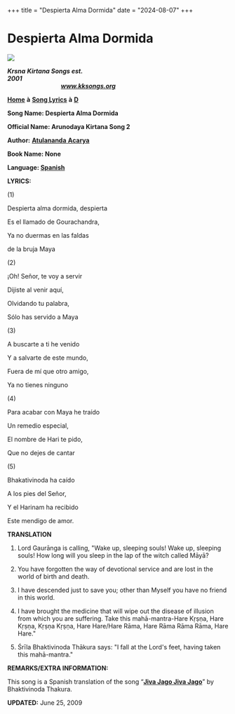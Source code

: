 +++
title = "Despierta Alma Dormida"
date = "2024-08-07"
+++

# Despierta Alma Dormida
**[![](http://kksongs.org/image_files/image002.jpg)](http://kksongs.org/)**

**_Krsna_** **_Kirtana Songs est. 2001_**                                                                                                                                                      **_www.kksongs.org_**

[**Home**](http://kksongs.org/) **à** [**Song Lyrics**](http://kksongs.org/lyrics.html) **à** [**D**](http://kksongs.org/songs/song_d.html)

**Song Name: Despierta Alma Dormida**

**Official Name: Arunodaya Kirtana Song 2**

**Author:** [**Atulananda** **Acarya**](http://kksongs.org/authors/list/atulananda.html)

**Book Name: None**

**Language: [Spanish](http://kksongs.org/language/list/spanish.html)**

**LYRICS:**

(1)

Despierta alma dormida, despierta

Es el llamado de Gourachandra,

Ya no duermas en las faldas

de la bruja Maya

(2)

¡Oh! Señor, te voy a servir

Dijiste al venir aquí,

Olvidando tu palabra,

Sólo has servido a Maya

(3)

A buscarte a ti he venido

Y a salvarte de este mundo,

Fuera de mí que otro amigo,

Ya no tienes ninguno

(4)

Para acabar con Maya he traído

Un remedio especial,

El nombre de Hari te pido,

Que no dejes de cantar

(5)

Bhakativinoda ha caído

A los pies del Señor,

Y el Harinam ha recibido

Este mendigo de amor.

**TRANSLATION**

1) Lord Gaurānga is calling, "Wake up, sleeping souls! Wake up, sleeping souls! How long will you sleep in the lap of the witch called Māyā?

2) You have forgotten the way of devotional service and are lost in the world of birth and death.

3) I have descended just to save you; other than Myself you have no friend in this world.

4) I have brought the medicine that will wipe out the disease of illusion from which you are suffering. Take this mahā\-mantra-Hare Kṛṣṇa, Hare Kṛṣṇa, Kṛṣṇa Kṛṣṇa, Hare Hare/Hare Rāma, Hare Rāma Rāma Rāma, Hare Hare."

5) Śrīla Bhaktivinoda Thākura says: "I fall at the Lord's feet, having taken this mahā\-mantra."

**REMARKS/EXTRA INFORMATION:**

This song is a Spanish translation of the song “**[Jiva Jago Jiva Jago](http://kksongs.org/songs/j/jivjago.html)**” by Bhaktivinoda Thakura.

**UPDATED:** June 25, 2009